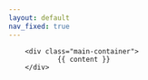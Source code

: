 ```yaml
---
layout: default
nav_fixed: true
---
```

        <div class="main-container">
                {{ content }}
        </div>
